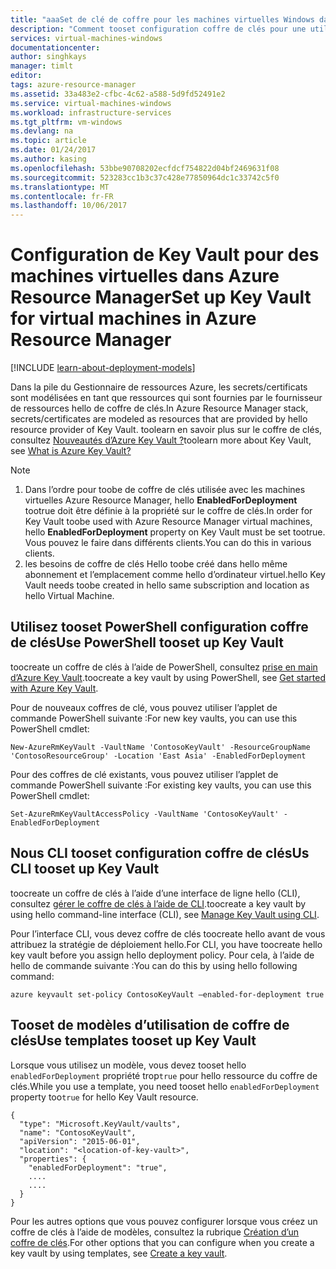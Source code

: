 ```yaml
---
title: "aaaSet de clé de coffre pour les machines virtuelles Windows dans Azure Resource Manager | Documents Microsoft"
description: "Comment tooset configuration coffre de clés pour une utilisation avec une machine virtuelle Azure Resource Manager."
services: virtual-machines-windows
documentationcenter: 
author: singhkays
manager: timlt
editor: 
tags: azure-resource-manager
ms.assetid: 33a483e2-cfbc-4c62-a588-5d9fd52491e2
ms.service: virtual-machines-windows
ms.workload: infrastructure-services
ms.tgt_pltfrm: vm-windows
ms.devlang: na
ms.topic: article
ms.date: 01/24/2017
ms.author: kasing
ms.openlocfilehash: 53bbe90708202ecfdcf754822d04bf2469631f08
ms.sourcegitcommit: 523283cc1b3c37c428e77850964dc1c33742c5f0
ms.translationtype: MT
ms.contentlocale: fr-FR
ms.lasthandoff: 10/06/2017
---
```

# <a name="set-up-key-vault-for-virtual-machines-in-azure-resource-manager"></a><span data-ttu-id="43728-103">Configuration de Key Vault pour des machines virtuelles dans Azure Resource Manager</span><span class="sxs-lookup"><span data-stu-id="43728-103">Set up Key Vault for virtual machines in Azure Resource Manager</span></span>

[!INCLUDE [learn-about-deployment-models](../../../includes/learn-about-deployment-models-rm-include.md)]

<span data-ttu-id="43728-104">Dans la pile du Gestionnaire de ressources Azure, les secrets/certificats sont modélisées en tant que ressources qui sont fournies par le fournisseur de ressources hello de coffre de clés.</span><span class="sxs-lookup"><span data-stu-id="43728-104">In Azure Resource Manager stack, secrets/certificates are modeled as resources that are provided by hello resource provider of Key Vault.</span></span> <span data-ttu-id="43728-105">toolearn en savoir plus sur le coffre de clés, consultez [Nouveautés d’Azure Key Vault ?](../../key-vault/key-vault-whatis.md)</span><span class="sxs-lookup"><span data-stu-id="43728-105">toolearn more about Key Vault, see [What is Azure Key Vault?](../../key-vault/key-vault-whatis.md)</span></span>

> [!NOTE]
> 1. <span data-ttu-id="43728-106">Dans l’ordre pour toobe de coffre de clés utilisée avec les machines virtuelles Azure Resource Manager, hello **EnabledForDeployment** tootrue doit être définie à la propriété sur le coffre de clés.</span><span class="sxs-lookup"><span data-stu-id="43728-106">In order for Key Vault toobe used with Azure Resource Manager virtual machines, hello **EnabledForDeployment** property on Key Vault must be set tootrue.</span></span> <span data-ttu-id="43728-107">Vous pouvez le faire dans différents clients.</span><span class="sxs-lookup"><span data-stu-id="43728-107">You can do this in various clients.</span></span>
> 2. <span data-ttu-id="43728-108">les besoins de coffre de clés Hello toobe créé dans hello même abonnement et l’emplacement comme hello d’ordinateur virtuel.</span><span class="sxs-lookup"><span data-stu-id="43728-108">hello Key Vault needs toobe created in hello same subscription and location as hello Virtual Machine.</span></span>
>
>

## <a name="use-powershell-tooset-up-key-vault"></a><span data-ttu-id="43728-109">Utilisez tooset PowerShell configuration coffre de clés</span><span class="sxs-lookup"><span data-stu-id="43728-109">Use PowerShell tooset up Key Vault</span></span>
<span data-ttu-id="43728-110">toocreate un coffre de clés à l’aide de PowerShell, consultez [prise en main d’Azure Key Vault](../../key-vault/key-vault-get-started.md#vault).</span><span class="sxs-lookup"><span data-stu-id="43728-110">toocreate a key vault by using PowerShell, see [Get started with Azure Key Vault](../../key-vault/key-vault-get-started.md#vault).</span></span>

<span data-ttu-id="43728-111">Pour de nouveaux coffres de clé, vous pouvez utiliser l’applet de commande PowerShell suivante :</span><span class="sxs-lookup"><span data-stu-id="43728-111">For new key vaults, you can use this PowerShell cmdlet:</span></span>

    New-AzureRmKeyVault -VaultName 'ContosoKeyVault' -ResourceGroupName 'ContosoResourceGroup' -Location 'East Asia' -EnabledForDeployment

<span data-ttu-id="43728-112">Pour des coffres de clé existants, vous pouvez utiliser l’applet de commande PowerShell suivante :</span><span class="sxs-lookup"><span data-stu-id="43728-112">For existing key vaults, you can use this PowerShell cmdlet:</span></span>

    Set-AzureRmKeyVaultAccessPolicy -VaultName 'ContosoKeyVault' -EnabledForDeployment

## <a name="us-cli-tooset-up-key-vault"></a><span data-ttu-id="43728-113">Nous CLI tooset configuration coffre de clés</span><span class="sxs-lookup"><span data-stu-id="43728-113">Us CLI tooset up Key Vault</span></span>
<span data-ttu-id="43728-114">toocreate un coffre de clés à l’aide d’une interface de ligne hello (CLI), consultez [gérer le coffre de clés à l’aide de CLI](../../key-vault/key-vault-manage-with-cli2.md#create-a-key-vault).</span><span class="sxs-lookup"><span data-stu-id="43728-114">toocreate a key vault by using hello command-line interface (CLI), see [Manage Key Vault using CLI](../../key-vault/key-vault-manage-with-cli2.md#create-a-key-vault).</span></span>

<span data-ttu-id="43728-115">Pour l’interface CLI, vous devez coffre de clés toocreate hello avant de vous attribuez la stratégie de déploiement hello.</span><span class="sxs-lookup"><span data-stu-id="43728-115">For CLI, you have toocreate hello key vault before you assign hello deployment policy.</span></span> <span data-ttu-id="43728-116">Pour cela, à l’aide de hello de commande suivante :</span><span class="sxs-lookup"><span data-stu-id="43728-116">You can do this by using hello following command:</span></span>

    azure keyvault set-policy ContosoKeyVault –enabled-for-deployment true

## <a name="use-templates-tooset-up-key-vault"></a><span data-ttu-id="43728-117">Tooset de modèles d’utilisation de coffre de clés</span><span class="sxs-lookup"><span data-stu-id="43728-117">Use templates tooset up Key Vault</span></span>
<span data-ttu-id="43728-118">Lorsque vous utilisez un modèle, vous devez tooset hello `enabledForDeployment` propriété trop`true` pour hello ressource du coffre de clés.</span><span class="sxs-lookup"><span data-stu-id="43728-118">While you use a template, you need tooset hello `enabledForDeployment` property too`true` for hello Key Vault resource.</span></span>

    {
      "type": "Microsoft.KeyVault/vaults",
      "name": "ContosoKeyVault",
      "apiVersion": "2015-06-01",
      "location": "<location-of-key-vault>",
      "properties": {
        "enabledForDeployment": "true",
        ....
        ....
      }
    }

<span data-ttu-id="43728-119">Pour les autres options que vous pouvez configurer lorsque vous créez un coffre de clés à l’aide de modèles, consultez la rubrique [Création d’un coffre de clés](https://azure.microsoft.com/documentation/templates/101-key-vault-create/).</span><span class="sxs-lookup"><span data-stu-id="43728-119">For other options that you can configure when you create a key vault by using templates, see [Create a key vault](https://azure.microsoft.com/documentation/templates/101-key-vault-create/).</span></span>
